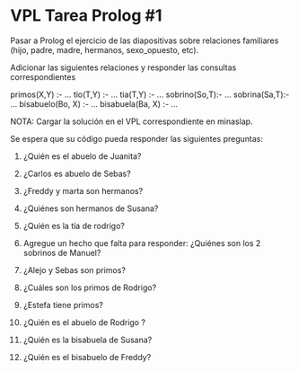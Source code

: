 # VPL Tarea Prolog #1

Pasar a Prolog el ejercicio de las diapositivas sobre relaciones familiares (hijo, padre, madre, hermanos, sexo_opuesto, etc). 

Adicionar las siguientes relaciones y responder las consultas correspondientes

primos(X,Y) :-    …
tio(T,Y) :-  …
tia(T,Y) :-  …
sobrino(So,T):- …
sobrina(Sa,T):-  …
bisabuelo(Bo, X) :-  …
bisabuela(Ba, X) :-  …

NOTA: Cargar la solución en el VPL correspondiente en minaslap.

Se espera que su  código pueda responder las siguientes preguntas:

1. ¿Quién es el abuelo de Juanita? 

2. ¿Carlos es abuelo de Sebas?

3. ¿Freddy y marta son hermanos?

4. ¿Quiénes son hermanos de Susana? 

5. ¿Quién es la tía de rodrigo? 

6. Agregue un hecho que falta para responder: ¿Quiénes son los 2 sobrinos de Manuel?

7. ¿Alejo y Sebas son primos? 

8. ¿Cuáles son los primos de Rodrigo? 

9. ¿Estefa tiene primos? 

10. ¿Quién es el abuelo de Rodrigo ? 

11. ¿Quién es la bisabuela de Susana?

12. ¿Quién es el bisabuelo de Freddy? 